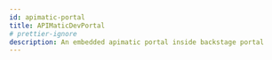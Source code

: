```yaml
---
id: apimatic-portal
title: APIMaticDevPortal
# prettier-ignore
description: An embedded apimatic portal inside backstage portal
---
```

<script>
    function waitForElm(selector) {
        return new Promise(resolve => {
            if (document.querySelector(selector)) {
                return resolve(document.querySelector(selector));
            }

            const observer = new MutationObserver(mutations => {
                if (document.querySelector(selector)) {
                    resolve(document.querySelector(selector));
                    observer.disconnect();
                }
            });

            observer.observe(document.body, {
                childList: true,
                subtree: true
            });
        });
    }
    // Show the dev portal widget 
    function showWidget() {
        APIMaticDevPortal.show(
            {
                "container": "apimatic-widget",
                "portalStyle": "default",
                "codegenApiRoutes": {
                    "docsgen": "/api/api-entities/LLHlm5iwn7cxhbKpEHxF0N3gQNGYmzflcS5kryfaX72d6o2xbidiVQbqcp2bNcDq/portal-artifacts/docs/generated-file?template={template}",
                    "codegen": "/api/api-entities/LLHlm5iwn7cxhbKpEHxF0N3gQNGYmzflcS5kryfaX72d6o2xbidiVQbqcp2bNcDq/portal-artifacts/sdks/generated-file?template={template}",
                    "transform": "/api/api-entities/LLHlm5iwn7cxhbKpEHxF0N3gQNGYmzflcS5kryfaX72d6o2xbidiVQbqcp2bNcDq/portal-artifacts/specs/generated-file?format={format}",
                    "apiProxy": "https://proxy.apimatic.io/api/proxy"
                },
                "apiKey": "PkUYNyvjYA7DfFBwoKTjTDVXNjfG0ARc59qXFAwZ3srPAdRKCufvzvx8RAGPLywmXNrzQHZa6c1O52sK2RI_oQ**",
                "baseUrl": "https://www.apimatic.io",
                "enableExport": true,
                "renameHttpToRest": false,
                "enableConsoleCalls": true,
                "useProxyForConsoleCalls": true,
                "initialPlatform": "http_curl_v1",
                "languageSettings": {
                    "http_curl_v1": {
                        "disableSdkDownload": true
                    },
                    "cs_net_standard_lib": {
                        "disableSdkDownload": false,
                        "sdkDownloadLink": ""
                    },
                    "java_eclipse_jre_lib": {
                        "disableSdkDownload": false,
                        "sdkDownloadLink": ""
                    },
                    "php_generic_lib_v2": {
                        "disableSdkDownload": false,
                        "sdkDownloadLink": ""
                    },
                    "python_generic_lib": {
                        "disableSdkDownload": false,
                        "sdkDownloadLink": ""
                    },
                    "ruby_generic_lib": {
                        "disableSdkDownload": false,
                        "sdkDownloadLink": ""
                    },
                    "ts_generic_lib": {
                        "disableSdkDownload": false,
                        "sdkDownloadLink": ""
                    }
                },
                "allowedExportFormats": [
                    "postman10",
                    "postman20",
                    "openapi31json",
                    "openapi31yaml",
                    "openapi3json",
                    "openapi3yaml",
                    "swagger20",
                    "swaggeryaml",
                    "swagger10",
                    "raml",
                    "raml10",
                    "apiblueprint",
                    "wadl2009",
                    "apimatic",
                    "wsdl",
                    "insomnia",
                    "insomniayaml"
                ],
                "themeOverrides": {
                    "themeType": "cool",
                    "palette": {
                        "primaryColor": "#05c2bc",
                        "linkColor": "#00C7D4"
                    },
                    "fontSource": [
                        "https://fonts.googleapis.com/css?family='Rubik':100,100i,300,300i,400,400i,500,500i,700,700i,900,900i",
                        "https://fonts.googleapis.com/css?family=Courier+Prime:100,100i,300,300i,400,400i,500,500i,700,700i,900,900i"
                    ],
                    "cssStyles": {
                        "headings": {
                            "fontFamily": "'Rubik', sans-serif",
                            "h1": {
                                "fontFamily": "'Rubik', sans-serif",
                                "fontSize": "27px",
                                "fontWeight": "500",
                                "fontStyle": "normal",
                                "lineHeight": "1.3"
                            },
                            "h2": {
                                "fontFamily": "'Rubik', sans-serif",
                                "fontSize": "24px",
                                "fontWeight": "500",
                                "fontStyle": "normal",
                                "lineHeight": "1.3"
                            },
                            "h3": {
                                "fontFamily": "'Rubik', sans-serif",
                                "fontSize": "21.36px",
                                "fontWeight": "500",
                                "fontStyle": "normal",
                                "lineHeight": "1.3"
                            },
                            "h4": {
                                "fontFamily": "'Rubik', sans-serif",
                                "fontSize": "18px",
                                "fontWeight": "500",
                                "fontStyle": "normal",
                                "lineHeight": "1.3"
                            },
                            "h5": {
                                "fontFamily": "'Rubik', sans-serif",
                                "fontSize": "16px",
                                "fontWeight": "500",
                                "fontStyle": "normal",
                                "lineHeight": "1.3"
                            },
                            "h6": {
                                "fontFamily": "'Rubik', sans-serif",
                                "fontSize": "15px",
                                "fontWeight": "500",
                                "fontStyle": "normal",
                                "lineHeight": "1.3"
                            }
                        },
                        "body": {
                            "fontFamily": "'Rubik', sans-serif",
                            "text1": {
                                "fontFamily": "'Rubik', sans-serif",
                                "fontSize": "15px",
                                "fontWeight": "400",
                                "fontStyle": "normal",
                                "lineHeight": "1.75"
                            },
                            "text2": {
                                "fontFamily": "'Rubik', sans-serif",
                                "fontSize": "13.33px",
                                "fontWeight": "400",
                                "fontStyle": "normal",
                                "lineHeight": "1.75"
                            },
                            "text3": {
                                "fontFamily": "'Rubik', sans-serif",
                                "fontSize": "11.85px",
                                "fontWeight": "400",
                                "fontStyle": "normal",
                                "lineHeight": "1.75"
                            }
                        },
                        "code": {
                            "fontFamily": "Courier Prime, monospace",
                            "blockCode": {
                                "fontFamily": "Courier Prime, monospace",
                                "fontSize": "15px",
                                "fontWeight": "400",
                                "fontStyle": "normal",
                                "lineHeight": "1.75"
                            },
                            "inlineCode": {
                                "fontFamily": "Courier Prime, monospace",
                                "fontSize": "15px",
                                "fontWeight": "400",
                                "fontStyle": "normal",
                                "lineHeight": "1.75"
                            }
                        }
                    }
                }
            }
        );
    };

    const scriptUrl = "https://dxjs.apimatic.io/v7/static/js/portal.v7.js";
    const script = document.createElement("script");
    script.src = scriptUrl;
  
    // Once the script is loaded, show the dev portal widget
    script.onload = () => {            
       showWidget();
    };
    document.head.appendChild(script);

    const portalButton = document.querySelector(
          "header > div:nth-child(1) > div > div:nth-child(2) > a:nth-child(3)"
    );

    portalButton.addEventListener("click", () => waitForElm('#apimatic-widget').then(() => showWidget()));

</script>

